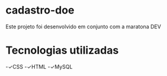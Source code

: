 # cadastro-doe
Este projeto foi desenvolvido em conjunto com a maratona DEV

# Tecnologias utilizadas
-✓CSS
-✓HTML
-✓MySQL

